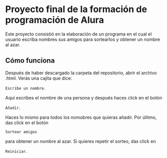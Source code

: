 <h1>Proyecto final de la formación de programación de Alura</h1>
<p>Este proyecto consistió en la elaboración de un programa en el cual el usuario escriba nombres sus amigos para sortearlos y obtener un nombre al azar.</p>
<h2>Cómo funciona</h2>
<p>Después de haber descargado la carpeta del repositorio, abrir el archivo .html. Verás una cajita que dice:</p>
 
 ```Escribe un nombre```.
 <p>Aquí escribes el nombre de una persona y después haces click en el botón</p>

 ```Añadir```.
 <p>Haces lo mismo para todos los nomobres que quieras añadir. Por úlitmo, das click en el botón </p>
 
 ```Sortear amigos```
 <p>para obtener un nombre al azar. Si quieres repetir el sorteo, das click en</p>

 ```Reiniciar```.
